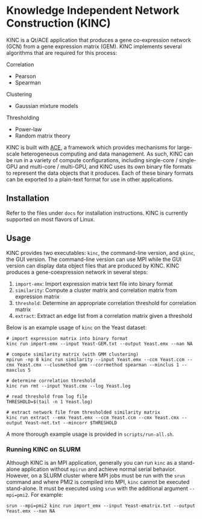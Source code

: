 # Knowledge Independent Network Construction (KINC)

KINC is a Qt/ACE application that produces a gene co-expression network (GCN) from a gene expression matrix (GEM). KINC implements several algorithms that are required for this process:

Correlation
- Pearson
- Spearman

Clustering
- Gaussian mixture models

Thresholding
- Power-law
- Random matrix theory

KINC is built with [ACE](https://github.com/SystemsGenetics/ACE), a framework which provides mechanisms for large-scale heterogeneous computing and data management. As such, KINC can be run in a variety of compute configurations, including single-core / single-GPU and multi-core / multi-GPU, and KINC uses its own binary file formats to represent the data objects that it produces. Each of these binary formats can be exported to a plain-text format for use in other applications.

## Installation

Refer to the files under `docs` for installation instructions. KINC is currently supported on most flavors of Linux.

## Usage

KINC provides two executables: `kinc`, the command-line version, and `qkinc`, the GUI version. The command-line version can use MPI while the GUI version can display data object files that are produced by KINC. KINC produces a gene-coexpression network in several steps:
1. `import-emx`: Import expression matrix text file into binary format
2. `similarity`: Compute a cluster matrix and correlation matrix from expression matrix
3. `threshold`: Determine an appropriate correlation threshold for correlation matrix
4. `extract`: Extract an edge list from a correlation matrix given a threshold

Below is an example usage of `kinc` on the Yeast dataset:
```
# import expression matrix into binary format
kinc run import-emx --input Yeast-GEM.txt --output Yeast.emx --nan NA

# compute similarity matrix (with GMM clustering)
mpirun -np 8 kinc run similarity --input Yeast.emx --ccm Yeast.ccm --cmx Yeast.cmx --clusmethod gmm --corrmethod spearman --minclus 1 --maxclus 5

# determine correlation threshold
kinc run rmt --input Yeast.cmx --log Yeast.log

# read threshold from log file
THRESHOLD=$(tail -n 1 Yeast.log)

# extract network file from thresholded similarity matrix
kinc run extract --emx Yeast.emx --ccm Yeast.ccm --cmx Yeast.cmx --output Yeast-net.txt --mincorr $THRESHOLD
```

A more thorough example usage is provided in `scripts/run-all.sh`.

### Running KINC on SLURM

Although KINC is an MPI application, generally you can run `kinc` as a stand-alone application without `mpirun` and achieve normal serial behavior. However, on a SLURM cluster where MPI jobs must be run with the `srun` command and where PMI2 is compiled into MPI, `kinc` cannot be executed stand-alone. It must be executed using `srun` with the additional argument `--mpi=pmi2`. For example:
```
srun --mpi=pmi2 kinc run import_emx --input Yeast-ematrix.txt --output Yeast.emx --nan NA
```
